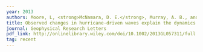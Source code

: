 ```yaml
---
year: 2013
authors: Moore, L, <strong>McNamara, D. E.</strong>, Murray, A. B., and Brenner, O.
title: Observed changes in hurricane-driven waves explain the dynamics of modern cuspate shorelines
journal: Geophysical Research Letters
pdf_link: http://onlinelibrary.wiley.com/doi/10.1002/2013GL057311/full
tag: recent
---
```

